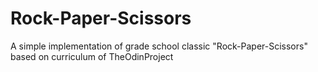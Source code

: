 # Rock-Paper-Scissors
A simple implementation of grade school classic "Rock-Paper-Scissors" based on curriculum of TheOdinProject